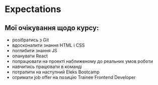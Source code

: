 # Expectations

<h2>Мої очікування щодо курсу:</h2>
<ul>
<li>розібратись з Git</li>
<li>вдосконалити знання HTML і СSS</li>
<li>поглибити знання JS</li>
<li>опанувати React</li>
<li>попрацювати на проекті наближеному до реальних умов роботи</li>
<li>навчитись працювати в команді</li>
<li>потрапити на наступний Eleks Bootcamp</li>
<li>отримати job offer на позицію Trainee Frontend Developer</li>
</ul>
